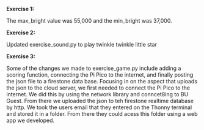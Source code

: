 **Exercise 1:**

The max_bright value was 55,000 and the min_bright was 37,000.

**Exercise 2:**

Updated exercise_sound.py to play twinkle twinkle little star

**Exercise 3:**

Some of the changes we made to exercise_game.py include adding a scoring function, connecting the Pi Pico to the internet, and finally posting the json file to a firestone data base. Focusing in on the aspect that uploads the json to the cloud server, we first needed to connect the Pi Pico to the internet. We did this by using the network library and conncet8ing to BU Guest. From there we uploaded the json to teh firestone realtime database by http. We took the users email that they entered on the Thonny terminal and stored it in a folder. From there they could acess this folder using a web app we developed.
